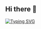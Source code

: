 ## Hi there 👋

<div align="center"></div>
<a href="https://git.io/typing-svg">
  <img src="https://readme-typing-svg.herokuapp.com?font=Roboto&weight=300&size=30&pause=1000&color=FFD700&background=FF929200&center=true&vCenter=true&multiline=true&width=470&height=100&lines=Hi+my+friend;welcome;to+my+Github+profile" alt="Typing SVG" />
</a>



<!--
**Lele97/Lele97** is a ✨ _special_ ✨ repository because its `README.md` (this file) appears on your GitHub profile.

Here are some ideas to get you started:

- 🔭 I’m currently working on ...
- 🌱 I’m currently learning ...
- 👯 I’m looking to collaborate on ...
- 🤔 I’m looking for help with ...
- 💬 Ask me about ...
- 📫 How to reach me: ...
- 😄 Pronouns: ...
- ⚡ Fun fact: ...
-->
